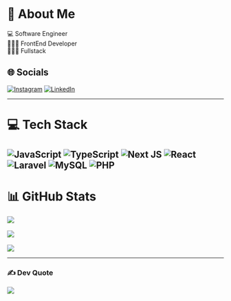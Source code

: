 # 💫 About Me
💻 Software Engineer  
🤹🏿‍♂️ FrontEnd Developer  
🏋🏿‍♂️ Fullstack  

## 🌐 Socials
[![Instagram](https://img.shields.io/badge/Instagram-%2300BFFF.svg?logo=Instagram&logoColor=white)](https://www.instagram.com/fattaharf_)  [![LinkedIn](https://img.shields.io/badge/LinkedIn-%2300AEEF.svg?logo=linkedin&logoColor=white)](https://linkedin.com/in/fattaharifnugroho)  

---

# 💻 Tech Stack
![JavaScript](https://img.shields.io/badge/javascript-%232E2E2E.svg?style=for-the-badge&logo=javascript&logoColor=%23F7DF1E)  ![TypeScript](https://img.shields.io/badge/typescript-%2300BFFF.svg?style=for-the-badge&logo=typescript&logoColor=white)  ![Next JS](https://img.shields.io/badge/Next.js-%2300AEEF.svg?style=for-the-badge&logo=nextdotjs&logoColor=white)  ![React](https://img.shields.io/badge/react-%2300D8FF.svg?style=for-the-badge&logo=react&logoColor=white)  ![Laravel](https://img.shields.io/badge/laravel-%23FF4E4E.svg?style=for-the-badge&logo=laravel&logoColor=white)  ![MySQL](https://img.shields.io/badge/mysql-%2300A6D6.svg?style=for-the-badge&logo=mysql&logoColor=white)  ![PHP](https://img.shields.io/badge/php-%2323A4D5.svg?style=for-the-badge&logo=php&logoColor=white)  
---

# 📊 GitHub Stats
![](https://github-readme-stats.vercel.app/api?username=fattah26&theme=tokyonight&hide_border=true&include_all_commits=false&count_private=false)<br/>  
![](https://github-readme-streak-stats.herokuapp.com/?user=fattah26&theme=tokyonight&hide_border=true)<br/>  
![](https://github-readme-stats.vercel.app/api/top-langs/?username=fattah26&theme=tokyonight&hide_border=true&include_all_commits=false&count_private=false&layout=compact)  

---

### ✍️ Dev Quote
![](https://quotes-github-readme.vercel.app/api?type=horizontal&theme=tokyonight)  
